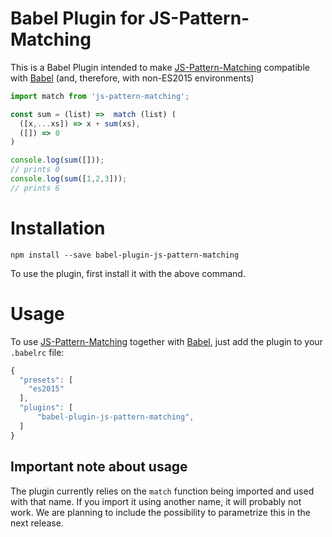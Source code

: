 
Babel Plugin for JS-Pattern-Matching
====================
This is a Babel Plugin intended to make [JS-Pattern-Matching](https://www.npmjs.com/package/js-pattern-matching) compatible with [Babel](https://babeljs.io/)  (and, therefore, with non-ES2015 environments)

```javascript
import match from 'js-pattern-matching';

const sum = (list) =>  match (list) (
  ([x,...xs]) => x + sum(xs),
  ([]) => 0
)

console.log(sum([]));
// prints 0
console.log(sum([1,2,3]));
// prints 6
```

Installation
====================

```
npm install --save babel-plugin-js-pattern-matching
```

To use the plugin, first install it with the above command.

Usage
====================
To use [JS-Pattern-Matching](https://www.npmjs.com/package/js-pattern-matching) together with [Babel](https://babeljs.io/), just add the plugin to your `.babelrc` file:

```javascript
{
  "presets": [
    "es2015"
  ],
  "plugins": [
      "babel-plugin-js-pattern-matching",
  ]
}
```
Important note about usage
--------------------------

The plugin currently relies on the `match` function being imported and used with that name. If you import it using another name, it will probably not work. We are planning to include the possibility to parametrize this in the next release.
